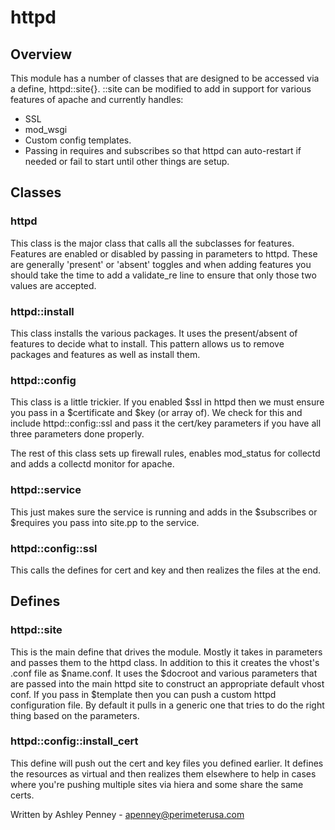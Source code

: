 # httpd                                                                                                                                                     
## Overview                                                                   
                                                                              
This module has a number of classes that are designed to be accessed via a define, httpd::site{}.  ::site can be modified to add in support for various features of apache and currently handles:                                         
                                                                              
 * SSL                                                                        
 * mod_wsgi                                                                   
 * Custom config templates.                                                   
 * Passing in requires and subscribes so that httpd can auto-restart if needed or fail to start until other things are setup.

## Classes

### httpd

This class is the major class that calls all the subclasses for features.  Features are enabled or disabled by passing in parameters to httpd.  These are generally 'present' or 'absent' toggles and when adding features you should take the time to add a validate_re line to ensure that only those two values are accepted.

### httpd::install

This class installs the various packages.  It uses the present/absent of features to decide what to install.  This pattern allows us to remove packages and features as well as install them.

### httpd::config

This class is a little trickier.  If you enabled $ssl in httpd then we must ensure you pass in a $certificate and $key (or array of).  We check for this and include httpd::config::ssl and pass it the cert/key parameters if you have all three parameters done properly.

The rest of this class sets up firewall rules, enables mod_status for collectd and adds a collectd monitor for apache.

### httpd::service

This just makes sure the service is running and adds in the $subscribes or $requires you pass into site.pp to the service.

### httpd::config::ssl

This calls the defines for cert and key and then realizes the files at the end.

## Defines

### httpd::site

This is the main define that drives the module.  Mostly it takes in parameters and passes them to the httpd class.  In addition to this it creates the vhost's .conf file as $name.conf.  It uses the $docroot and various parameters that are passed into the main httpd site to construct an appropriate default vhost conf.  If you pass in $template then you can push a custom httpd configuration file.  By default it pulls in a generic one that tries to do the right thing based on the parameters.

### httpd::config::install_cert

This define will push out the cert and key files you defined earlier.  It defines the resources as virtual and then realizes them elsewhere to help in cases where you're pushing multiple sites via hiera and some share the same certs.

Written by Ashley Penney - apenney@perimeterusa.com
